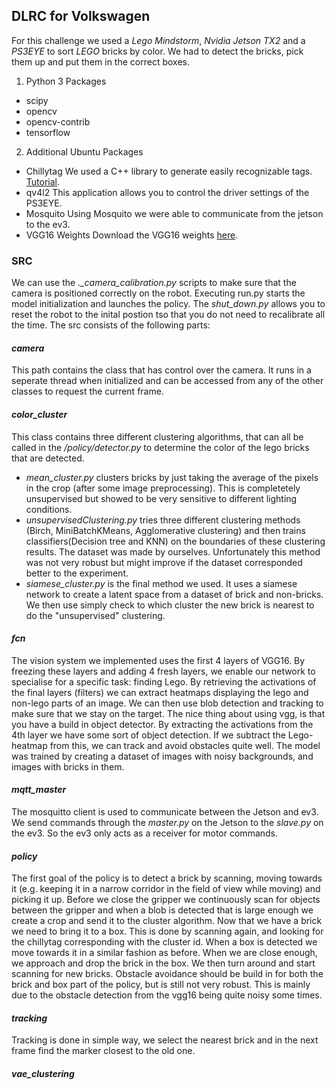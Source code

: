 ## DLRC for Volkswagen
For this challenge we used a *Lego Mindstorm*, *Nvidia Jetson TX2* and a *PS3EYE* to sort *LEGO* bricks by color. We had to detect the bricks, pick them up and put them in the correct boxes.

1. Python 3 Packages
* scipy
* opencv
* opencv-contrib
* tensorflow

2. Additional Ubuntu Packages
* Chillytag
We used a C++ library to generate easily recognizable tags. [Tutorial](https://github.com/pbecker93/PyChiliTagDetect).
* qv4l2
This application allows you to control the driver settings of the PS3EYE.
* Mosquito
Using Mosquito we were able to communicate from the jetson to the ev3.
* VGG16 Weights
Download the VGG16 weights [here](https://mega.nz/#!YU1FWJrA!O1ywiCS2IiOlUCtCpI6HTJOMrneN-Qdv3ywQP5poecM).

### SRC
We can use the *._camera_calibration.py* scripts to make sure that the camera is positioned correctly on the robot. Executing run.py starts the model initialization and launches the policy. The *shut_down.py* allows you to reset the robot to the inital postion tso that you do not need to recalibrate all the time. The src consists of the following parts:

#### *camera*
This path contains the class that has control over the camera. It runs in a seperate thread when initialized and can be accessed from any of the other classes to request the current frame.

#### *color_cluster*
This class contains three different clustering algorithms, that can all be called in the */policy/detector.py* to determine the color of the lego bricks that are detected. 
* *mean_cluster.py* clusters bricks by just taking the average of the pixels in the crop (after some image preprocessing). This is completetely unsupervised but showed to be very sensitive to different lighting conditions.
* *unsupervisedClustering.py* tries three different clustering methods (Birch, MiniBatchKMeans, Agglomerative clustering) and then trains classifiers(Decision tree and KNN) on the boundaries of these clustering results. The dataset was made by ourselves. Unfortunately this method was not very robust but might improve if the dataset corresponded better to the experiment.
* *siamese_cluster.py* is the final method we used. It uses a siamese network to create a latent space from a dataset of brick and non-bricks. We then use simply check to which cluster the new brick is nearest to do the "unsupervised" clustering.

#### *fcn*
The vision system we implemented uses the first 4 layers of VGG16. By freezing these layers and adding 4 fresh layers, we enable our network to specialise for a specific task: finding Lego. By retrieving the activations of the final layers (filters) we can extract heatmaps displaying the lego and non-lego parts of an image. We can then use blob detection and tracking to make sure that we stay on the target. The nice thing about using vgg, is that you have a build in object detector. By extracting the activations from the 4th layer we have some sort of object detection. If we subtract the Lego-heatmap from this, we can track and avoid obstacles quite well. The model was trained by creating a dataset of images with noisy backgrounds, and images with bricks in them.

#### *mqtt_master*
The mosquitto client is used to communicate between the Jetson and ev3. We send commands through the *master.py* on the Jetson
to the *slave.py* on the ev3. So the ev3 only acts as a receiver for motor commands.

#### *policy*
The first goal of the policy is to detect a brick by scanning, moving towards it (e.g. keeping it in a narrow corridor in the field of view while moving) and picking it up. Before we close the gripper we continuously scan for objects between the gripper and when a blob is detected that is large enough we create a crop and send it to the cluster algorithm. Now that we have a brick we need to bring it to a box. This is done by scanning again, and looking for the chillytag corresponding with the cluster id. When a box is detected we move towards it in a similar fashion as before. When we are close enough, we approach and drop the brick in the box. We then turn around and start scanning for new bricks. Obstacle avoidance should be build in for both the brick and box part of the policy, but is still not very robust. This is mainly due to the obstacle detection from the vgg16 being quite noisy some times.

#### *tracking*
Tracking is done in simple way, we select the nearest brick and in the next frame find the marker closest to the old one.

#### *vae_clustering*
